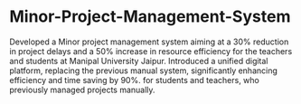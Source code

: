 # Minor-Project-Management-System
Developed a Minor project management system aiming at a 30% reduction in project delays and a 50% increase in resource efficiency for the teachers and students at Manipal University Jaipur.
Introduced a unified digital platform, replacing the previous manual system, significantly enhancing efficiency and time saving by 90%. for students and teachers, who previously managed projects manually.
